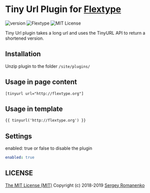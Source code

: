 # Tiny Url Plugin for [Flextype](http://flextype.org/)
![version](https://img.shields.io/badge/version-1.4.0-brightgreen.svg?style=flat-square)
![Flextype](https://img.shields.io/badge/Flextype-0.9.5-green.svg?style=flat-square)
![MIT License](https://img.shields.io/badge/license-MIT-blue.svg?style=flat-square)

Tiny Url plugin takes a long url and uses the TinyURL API to return a shortened version.

## Installation
Unzip plugin to the folder `/site/plugins/`

## Usage in page content

```
[tinyurl url="http://flextype.org"]
```

## Usage in template

```html
{{ tinyurl('http://flextype.org') }}
```

## Settings

enabled: true or false to disable the plugin

```yaml
enabled: true
```

## LICENSE
[The MIT License (MIT)](https://github.com/flextype-plugins/tiny-url/blob/master/LICENSE) Copyright (c) 2018-2019 [Sergey Romanenko](https://github.com/Awilum)
